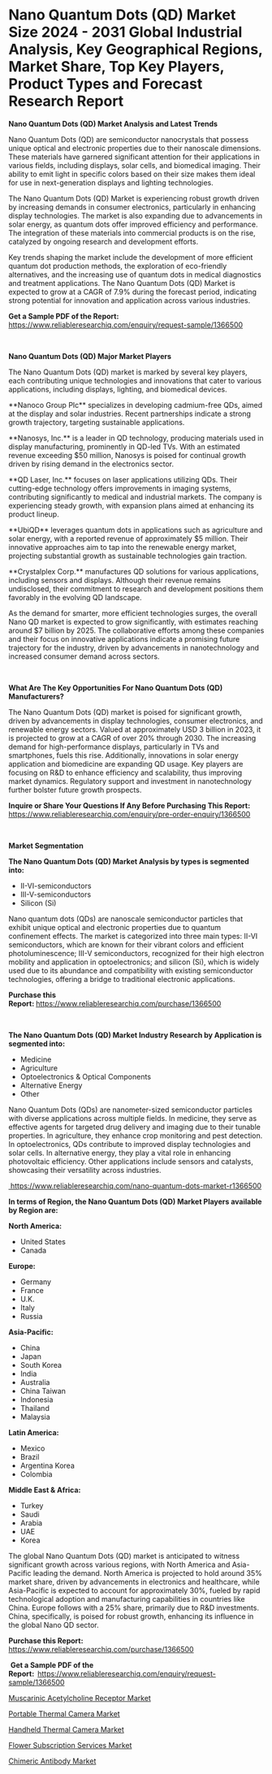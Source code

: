 <p><h1>Nano Quantum Dots (QD) Market Size 2024 - 2031 Global Industrial Analysis, Key Geographical Regions, Market Share, Top Key Players, Product Types and Forecast Research Report</h1></p><p><strong>Nano Quantum Dots (QD) Market Analysis and Latest Trends</strong></p>
<p><p>Nano Quantum Dots (QD) are semiconductor nanocrystals that possess unique optical and electronic properties due to their nanoscale dimensions. These materials have garnered significant attention for their applications in various fields, including displays, solar cells, and biomedical imaging. Their ability to emit light in specific colors based on their size makes them ideal for use in next-generation displays and lighting technologies.</p><p>The Nano Quantum Dots (QD) Market is experiencing robust growth driven by increasing demands in consumer electronics, particularly in enhancing display technologies. The market is also expanding due to advancements in solar energy, as quantum dots offer improved efficiency and performance. The integration of these materials into commercial products is on the rise, catalyzed by ongoing research and development efforts.</p><p>Key trends shaping the market include the development of more efficient quantum dot production methods, the exploration of eco-friendly alternatives, and the increasing use of quantum dots in medical diagnostics and treatment applications. The Nano Quantum Dots (QD) Market is expected to grow at a CAGR of 7.9% during the forecast period, indicating strong potential for innovation and application across various industries.</p></p>
<p><strong>Get a Sample PDF of the Report:&nbsp;</strong> <a href="https://www.reliableresearchiq.com/enquiry/request-sample/1366500">https://www.reliableresearchiq.com/enquiry/request-sample/1366500</a></p>
<p>&nbsp;</p>
<p><strong>Nano Quantum Dots (QD) Major Market Players</strong></p>
<p><p>The Nano Quantum Dots (QD) market is marked by several key players, each contributing unique technologies and innovations that cater to various applications, including displays, lighting, and biomedical devices.</p><p>**Nanoco Group Plc** specializes in developing cadmium-free QDs, aimed at the display and solar industries. Recent partnerships indicate a strong growth trajectory, targeting sustainable applications. </p><p>**Nanosys, Inc.** is a leader in QD technology, producing materials used in display manufacturing, prominently in QD-led TVs. With an estimated revenue exceeding $50 million, Nanosys is poised for continual growth driven by rising demand in the electronics sector.</p><p>**QD Laser, Inc.** focuses on laser applications utilizing QDs. Their cutting-edge technology offers improvements in imaging systems, contributing significantly to medical and industrial markets. The company is experiencing steady growth, with expansion plans aimed at enhancing its product lineup.</p><p>**UbiQD** leverages quantum dots in applications such as agriculture and solar energy, with a reported revenue of approximately $5 million. Their innovative approaches aim to tap into the renewable energy market, projecting substantial growth as sustainable technologies gain traction.</p><p>**Crystalplex Corp.** manufactures QD solutions for various applications, including sensors and displays. Although their revenue remains undisclosed, their commitment to research and development positions them favorably in the evolving QD landscape.</p><p>As the demand for smarter, more efficient technologies surges, the overall Nano QD market is expected to grow significantly, with estimates reaching around $7 billion by 2025. The collaborative efforts among these companies and their focus on innovative applications indicate a promising future trajectory for the industry, driven by advancements in nanotechnology and increased consumer demand across sectors.</p></p>
<p>&nbsp;</p>
<p><strong>What Are The Key Opportunities For Nano Quantum Dots (QD) Manufacturers?</strong></p>
<p><p>The Nano Quantum Dots (QD) market is poised for significant growth, driven by advancements in display technologies, consumer electronics, and renewable energy sectors. Valued at approximately USD 3 billion in 2023, it is projected to grow at a CAGR of over 20% through 2030. The increasing demand for high-performance displays, particularly in TVs and smartphones, fuels this rise. Additionally, innovations in solar energy application and biomedicine are expanding QD usage. Key players are focusing on R&D to enhance efficiency and scalability, thus improving market dynamics. Regulatory support and investment in nanotechnology further bolster future growth prospects.</p></p>
<p><strong>Inquire or Share Your Questions If Any Before Purchasing This Report:</strong> <a href="https://www.reliableresearchiq.com/enquiry/pre-order-enquiry/1366500">https://www.reliableresearchiq.com/enquiry/pre-order-enquiry/1366500</a></p>
<p>&nbsp;</p>
<p><strong>Market Segmentation</strong></p>
<p><strong>The Nano Quantum Dots (QD) Market Analysis by types is segmented into:</strong></p>
<p><ul><li>II-VI-semiconductors</li><li>III-V-semiconductors</li><li>Silicon (Si)</li></ul></p>
<p><p>Nano quantum dots (QDs) are nanoscale semiconductor particles that exhibit unique optical and electronic properties due to quantum confinement effects. The market is categorized into three main types: II-VI semiconductors, which are known for their vibrant colors and efficient photoluminescence; III-V semiconductors, recognized for their high electron mobility and application in optoelectronics; and silicon (Si), which is widely used due to its abundance and compatibility with existing semiconductor technologies, offering a bridge to traditional electronic applications.</p></p>
<p><strong>Purchase this Report:&nbsp;</strong><a href="https://www.reliableresearchiq.com/purchase/1366500">https://www.reliableresearchiq.com/purchase/1366500</a></p>
<p>&nbsp;</p>
<p><strong>The Nano Quantum Dots (QD) Market Industry Research by Application is segmented into:</strong></p>
<p><ul><li>Medicine</li><li>Agriculture</li><li>Optoelectronics & Optical Components</li><li>Alternative Energy</li><li>Other</li></ul></p>
<p><p>Nano Quantum Dots (QDs) are nanometer-sized semiconductor particles with diverse applications across multiple fields. In medicine, they serve as effective agents for targeted drug delivery and imaging due to their tunable properties. In agriculture, they enhance crop monitoring and pest detection. In optoelectronics, QDs contribute to improved display technologies and solar cells. In alternative energy, they play a vital role in enhancing photovoltaic efficiency. Other applications include sensors and catalysts, showcasing their versatility across industries.</p></p>
<p><a href="https://www.reliableresearchiq.com/nano-quantum-dots-market-r1366500">&nbsp;https://www.reliableresearchiq.com/nano-quantum-dots-market-r1366500</a></p>
<p><strong>In terms of Region, the Nano Quantum Dots (QD) Market Players available by Region are:</strong></p>
<p>
    <p> <strong> North America: </strong>
        <ul>
            <li>United States</li>
            <li>Canada</li>
        </ul>
        </p> 
    <p> <strong> Europe: </strong>
        <ul>
            <li>Germany</li>
            <li>France</li>
            <li>U.K.</li>
            <li>Italy</li>
            <li>Russia</li>
        </ul>
        </p> 
    <p> <strong> Asia-Pacific: </strong>
        <ul>
            <li>China</li>
            <li>Japan</li>
            <li>South Korea</li>
            <li>India</li>
            <li>Australia</li>
            <li>China Taiwan</li>
            <li>Indonesia</li>
            <li>Thailand</li>
            <li>Malaysia</li>
        </ul>
        </p> 
    <p> <strong> Latin America: </strong>
        <ul>
            <li>Mexico</li>
            <li>Brazil</li>
            <li>Argentina Korea</li>
            <li>Colombia</li>
        </ul>
        </p> 
    <p> <strong> Middle East & Africa: </strong>
        <ul>
            <li>Turkey</li>
            <li>Saudi</li>
            <li>Arabia</li>
            <li>UAE</li>
            <li>Korea</li>
        </ul>
    </p>
    </p>
<p><p>The global Nano Quantum Dots (QD) market is anticipated to witness significant growth across various regions, with North America and Asia-Pacific leading the demand. North America is projected to hold around 35% market share, driven by advancements in electronics and healthcare, while Asia-Pacific is expected to account for approximately 30%, fueled by rapid technological adoption and manufacturing capabilities in countries like China. Europe follows with a 25% share, primarily due to R&D investments. China, specifically, is poised for robust growth, enhancing its influence in the global Nano QD sector.</p></p>
<p><strong>Purchase this Report: </strong><a href="https://www.reliableresearchiq.com/purchase/1366500">https://www.reliableresearchiq.com/purchase/1366500</a></p>
<p>&nbsp;<strong>Get a Sample PDF of the Report:&nbsp;&nbsp;</strong><a href="https://www.reliableresearchiq.com/enquiry/request-sample/1366500">https://www.reliableresearchiq.com/enquiry/request-sample/1366500</a></p>
<p><strong></strong></p>
<p><p><a href="https://www.linkedin.com/pulse/muscarinic-acetylcholine-receptor-industry-sector-new-technologies-hywge?trackingId=TjCfxbLYRmadwrPhF%2BLaeQ%3D%3D">Muscarinic Acetylcholine Receptor Market</a></p><p><a href="https://issuu.com/reportprime-2/docs/portable-thermal-camera-market-size_12a9c930b6d92f">Portable Thermal Camera Market</a></p><p><a href="https://issuu.com/reportprime-2/docs/handheld-thermal-camera-market-size_2242c98d9c675d">Handheld Thermal Camera Market</a></p><p><a href="https://www.linkedin.com/pulse/flower-subscription-services-market-trends-strategic-insights-nsikc?trackingId=ay6SJDE2Rn67wjN%2B2XaB8g%3D%3D">Flower Subscription Services Market</a></p><p><a href="https://www.linkedin.com/pulse/chimeric-antibody-market-indicators-size-regional-breakdown-player-bhfqe?trackingId=AeFJFa23QgmDDy%2F4mAaNyg%3D%3D">Chimeric Antibody Market</a></p></p>